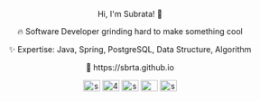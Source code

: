 <div>

  <p align="center">Hi, I'm Subrata! 👋</p>
  <p align="center">🔥 Software Developer grinding hard to make something cool</p>
  <p align="center">✨ Expertise: Java, Spring, PostgreSQL, Data Structure, Algorithm</p>
  <p align="center">🧾 https://sbrta.github.io</p>
  
  <p align="center">
    <a href="https://linkedin.com/in/sbrta" target="blank"><img align="center" src="https://raw.githubusercontent.com/rahuldkjain/github-profile-readme-generator/master/src/images/icons/Social/linked-in-alt.svg" alt="sbrta" height="20" width="30" /></a>
    <a href="https://stackoverflow.com/users/4610738" target="blank"><img align="center" src="https://raw.githubusercontent.com/rahuldkjain/github-profile-readme-generator/master/src/images/icons/Social/stack-overflow.svg" alt="4610738" height="20" width="30" /></a>
    <a href="https://fb.com/subrata.roy.sagar" target="blank"><img align="center" src="https://raw.githubusercontent.com/rahuldkjain/github-profile-readme-generator/master/src/images/icons/Social/facebook.svg" alt="subrata.roy.sagar" height="20" width="30" /></a>
    <a href="https://medium.com/@sbrta" target="blank"><img align="center" src="https://raw.githubusercontent.com/rahuldkjain/github-profile-readme-generator/master/src/images/icons/Social/medium.svg" alt="@sbrta" height="20" width="30" /></a>
    <a href="https://www.leetcode.com/sbrta" target="blank"><img align="center" src="https://raw.githubusercontent.com/rahuldkjain/github-profile-readme-generator/master/src/images/icons/Social/leet-code.svg" alt="sbrta" height="20" width="30" /></a>
  </p>

</div>
